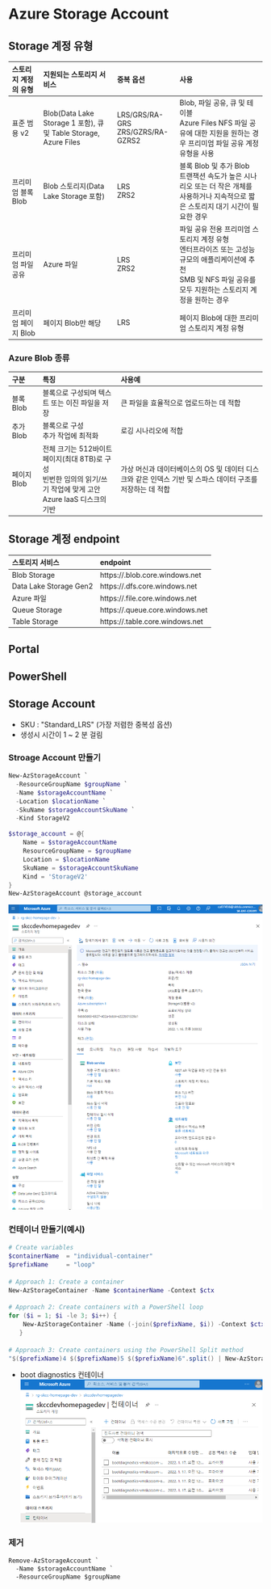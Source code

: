 # Azure Storage Account

## Storage 계정 유형
| 스토리지 계정의 유형 | 지원되는 스토리지 서비스 | 중복 옵션 | 사용 |   
|:---|:---|:---|:---|  
| 표준 범용 v2 | Blob(Data Lake Storage 1 포함), 큐 및 Table Storage, Azure Files | LRS/GRS/RA-GRS </br> ZRS/GZRS/RA-GZRS2 | Blob, 파일 공유, 큐 및 테이블 </br> Azure Files NFS 파일 공유에 대한 지원을 원하는 경우 프리미엄 파일 공유 계정 유형을 사용 | 
| 프리미엄 블록 Blob | Blob 스토리지(Data Lake Storage 포함) | LRS </br> ZRS2 | 블록 Blob 및 추가 Blob </br> 트랜잭션 속도가 높은 시나리오 또는 더 작은 개체를 사용하거나 지속적으로 짧은 스토리지 대기 시간이 필요한 경우 |  
| 프리미엄 파일 공유 | Azure 파일 | LRS </br> ZRS2 | 파일 공유 전용 프리미엄 스토리지 계정 유형 </br> 엔터프라이즈 또는 고성능 규모의 애플리케이션에 추천 </br> SMB 및 NFS 파일 공유를 모두 지원하는 스토리지 계정을 원하는 경우 |  
| 프리미엄 페이지 Blob | 페이지 Blob만 해당 | LRS | 페이지 Blob에 대한 프리미엄 스토리지 계정 유형 |  

### Azure Blob 종류
| 구분 | 특징 | 사용예 |  
|:---|:---|:---|  
| 블록 Blob | 블록으로 구성되며 텍스트 또는 이진 파일을 저장 | 큰 파일을 효율적으로 업로드하는 데 적합 |    
| 추가 Blob | 블록으로 구성 </br> 추가 작업에 최적화 | 로깅 시나리오에 적합 |  
| 페이지 Blob | 전체 크기는 512바이트 페이지(최대 8TB)로 구성 </br> 빈번한 임의의 읽기/쓰기 작업에 맞게 고안 </br> Azure IaaS 디스크의 기반 | 가상 머신과 데이터베이스의 OS 및 데이터 디스크와 같은 인덱스 기반 및 스파스 데이터 구조를 저장하는 데 적합 |    

## Storage 계정 endpoint
| 스토리지 서비스 | endpoint |  
|:---|:---|  
| Blob Storage | https://<storage-account>.blob.core.windows.net |  
| Data Lake Storage Gen2 | https://<storage-account>.dfs.core.windows.net |  
| Azure 파일 | https://<storage-account>.file.core.windows.net |  
| Queue Storage | https://<storage-account>.queue.core.windows.net |  
| Table Storage | https://<storage-account>.table.core.windows.net |  


## Portal


## PowerShell
## Storage Account
- SKU : "Standard_LRS" (가장 저렴한 중복성 옵션)
- 생성시 시간이 1 ~ 2 분 걸림
### Stroage Account 만들기
```powershell
New-AzStorageAccount `
  -ResourceGroupName $groupName `
  -Name $storageAccountName `
  -Location $locationName `
  -SkuName $storageAccountSkuName `
  -Kind StorageV2
```

```powershell
$storage_account = @{
    Name = $storageAccountName
    ResourceGroupName = $groupName
    Location = $locationName
    SkuName = $storageAccountSkuName
    Kind = 'StorageV2'
}
New-AzStorageAccount @storage_account
```
![skccdevhomepagedev.png](./img/skccdevhomepagedev.png)
### 컨테이너 만들기(예시)
```powershell
# Create variables
$containerName  = "individual-container"
$prefixName     = "loop"

# Approach 1: Create a container
New-AzStorageContainer -Name $containerName -Context $ctx

# Approach 2: Create containers with a PowerShell loop
for ($i = 1; $i -le 3; $i++) { 
    New-AzStorageContainer -Name (-join($prefixName, $i)) -Context $ctx
   } 

# Approach 3: Create containers using the PowerShell Split method
"$($prefixName)4 $($prefixName)5 $($prefixName)6".split() | New-AzStorageContainer -Context $ctx
```

- boot diagnostics 컨테이너  
![skccdevhomepagedev-diagnostics.png](./img/skccdevhomepagedev-diagnostics.png)

### 제거
```
Remove-AzStorageAccount `
  -Name $storageAccountName `
  -ResourceGroupName $groupName
```
